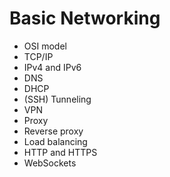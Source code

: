 # Basic Networking

  * OSI model
  * TCP/IP
  * IPv4 and IPv6
  * DNS
  * DHCP
  * (SSH) Tunneling
  * VPN
  * Proxy
  * Reverse proxy
  * Load balancing
  * HTTP and HTTPS
  * WebSockets
